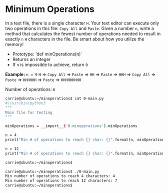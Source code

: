 # Minimum Operations

In a text file, there is a single character `H`. Your text editor can execute only two operations in this file: `Copy All` and `Paste`. Given a number `n`, write a method that calculates the fewest number of operations needed to result in exactly `n` `H` characters in the file. Be smart about how you utilize the memory!

- Prototype: 'def minOperations(n)`
- Returns an integer
- If `n` is impossible to achieve, return `0`

**Example:**
`n = 9`
`H` => `Copy All` => `Paste` => `HH` => `Paste` => `HHH` => `Copy All` => `Paste` => `HHHHHH` => `Paste` => `HHHHHHHHH`

Number of operations: `6`

```bash
carrie@ubuntu:~/minoperations$ cat 0-main.py
#!/usr/bin/python3
"""
Main file for testing
"""

minOperations = __import__('0-minoperations').minOperations

n = 4
print("Min # of operations to reach {} char: {}".format(n, minOperations(n)))

n = 12
print("Min # of operations to reach {} char: {}".format(n, minOperations(n)))

carrie@ubuntu:~/minoperations$

carrie@ubuntu:~/minoperations$ ./0-main.py
Min number of operations to reach 4 characters: 4
Min number of operations to reach 12 characters: 7
carrie@ubuntu:~/minoperations$
```
